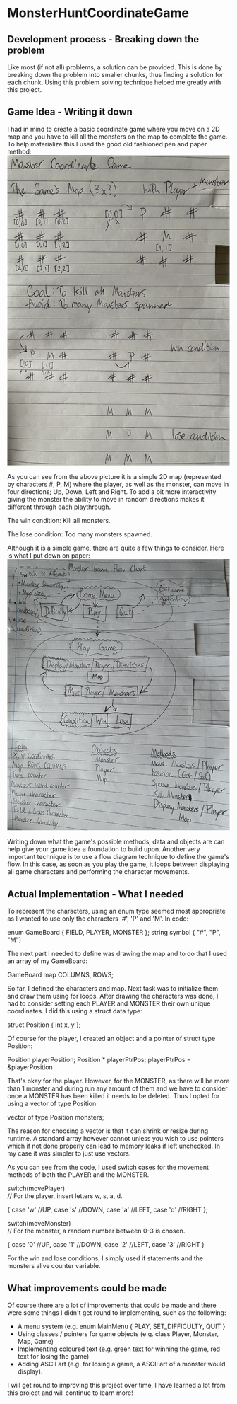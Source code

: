 # MonsterHuntCoordinateGame

## Development process - Breaking down the problem
Like most (if not all) problems, a solution can be provided. This is done by breaking down the problem into smaller chunks, thus finding a solution for each chunk. 
Using this problem solving technique helped me greatly with this project.

## Game Idea - Writing it down
I had in mind to create a basic coordinate game where you move on a 2D map and you have to kill all the monsters on the map to complete the game. To help materialize this I used the good old fashioned pen and paper method:
![IMG_0110.png](https://github.com/M35S/MonsterHuntCoordinateGame/blob/main/MonsterCoordinateGameV1/IMG_0110.png)

As you can see from the above picture it is a simple 2D map (represented by characters #, P, M) where the player, as well as the monster, can move in four directions; Up, Down, Left and Right. To add a bit more interactivity giving the monster the ability to move in random directions makes it different through each playthrough.

The win condition: Kill all monsters.

The lose condition: Too many monsters spawned.

Although it is a simple game, there are quite a few things to consider. Here is what I put down on paper:
![IMG_0112.png](https://github.com/M35S/MonsterHuntCoordinateGame/blob/main/MonsterCoordinateGameV1/IMG_0112.png)

Writing down what the game's possible methods, data and objects are can help give your game idea a foundation to build upon. Another very important technique is to use a flow diagram technique to define the game's flow. In this case, as soon as you play the game, it loops between displaying all game characters and performing the character movements.

## Actual Implementation - What I needed
To represent the characters, using an enum type seemed most appropriate as I wanted to use only the characters '#', 'P' and 'M'. In code:

enum GameBoard { FIELD, PLAYER, MONSTER };
string symbol { "#", "P", "M"}



The next part I needed to define was drawing the map and to do that I used an array of my GameBoard:

GameBoard map COLUMNS, ROWS;



So far, I defined the characters and map. Next task was to initialize them and draw them using for loops. 
After drawing the characters was done, I had to consider setting each PLAYER and MONSTER their own unique coordinates. I did this using a struct data type:

struct Position { int x, y };



Of course for the player, I created an object and a pointer of struct type Position:

Position playerPosition;
Position * playerPtrPos;
playerPtrPos = &playerPosition



That's okay for the player. However, for the MONSTER, as there will be more than 1 monster and during run any amount of them and we have to consider once a MONSTER has been killed it needs to be deleted. Thus I opted for using a vector of type Position:

vector of type Position  monsters;


The reason for choosing a vector is that it can shrink or resize during runtime. A standard array however cannot unless you wish to use pointers which if not done properly can lead to memory leaks if left unchecked. In my case it was simpler to just use vectors.

As you can see from the code, I used switch cases for the movement methods of both the PLAYER and the MONSTER.

switch(movePlayer)  
// For the player, insert letters w, s, a, d.

{
case 'w' //UP, 
case 's' //DOWN, 
case 'a' //LEFT, 
case 'd' //RIGHT 
};

switch(moveMonster)  
// For the monster, a random number between 0-3 is chosen.

{
case '0' //UP, 
case '1' //DOWN, 
case '2' //LEFT,
case '3' //RIGHT
}
  
For the win and lose conditions, I simply used if statements and the monsters alive counter variable. 

## What improvements could be made
Of course there are a lot of improvements that could be made and there were some things I didn't get round to implementing, such as the following:
- A menu system (e.g. enum MainMenu { PLAY, SET_DIFFICULTY, QUIT }
- Using classes / pointers for game objects (e.g. class Player, Monster, Map, Game)
- Implementing coloured text  (e.g. green text for winning the game, red text for losing the game)
- Adding ASCII art (e.g. for losing a game, a ASCII art of a monster would display).

I will get round to improving this project over time, I have learned a lot from this project and will continue to learn more!
